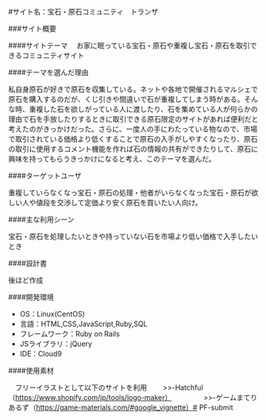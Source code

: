 #サイト名：宝石・原石コミュニティ　トランザ
​

###サイト概要



####サイトテーマ
 　お家に眠っている宝石・原石や重複し宝石・原石を取引できるコミュニティサイト
​


####テーマを選んだ理由

 私自身原石が好きで原石を収集している。ネットや各地で開催されるマルシェで原石を購入するのだが、くじ引きや間違いで石が重複してしまう時がある。そんな時、重複した石を欲しがっている人に渡したり、石を集めている人が何らかの理由で石を手放したりするときに取引できる原石限定のサイトがあれば便利だと考えたのがきっかけだった。さらに、一度人の手にわたっている物なので、市場で取引されている価格より低くすることで原石の入手がしやすくなったり、原石の取引に使用するコメント機能を作れば石の情報の共有ができたりして、原石に興味を持ってもらうきっかけになると考え、このテーマを選んだ。
​

####ターゲットユーザ

 重複していらなくなっ宝石・原石の処理・他者がいらなくなった宝石・原石が欲しい人や値段を交渉して定価より安く原石を買いたい人向け。
​

####主な利用シーン

 宝石・原石を処理したいときや持っていない石を市場より低い価格で入手したいとき
​

####設計書

 後ほど作成
​

####開発環境
 
- OS：Linux(CentOS)
- 言語：HTML,CSS,JavaScript,Ruby,SQL
- フレームワーク：Ruby on Rails
- JSライブラリ：jQuery
- IDE：Cloud9
​

 ####使用素材
 
　フリーイラストとして以下のサイトを利用
　　>>-Hatchful（https://www.shopify.com/jp/tools/logo-maker）
　　
　　>>-ゲームまてりあるず（https://game-materials.com/#google_vignette）# PF-submit